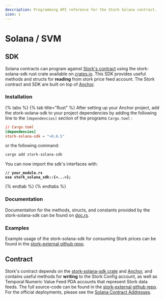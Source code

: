 ```yaml
---
description: Programming API reference for the Stork Solana contract.
icon: s
---
```


# Solana / SVM

## SDK

Solana contracts can program against [Stork's contract](https://github.com/Stork-Oracle/stork-external/tree/main/contracts/solana) using the stork-solana-sdk rust crate available on [crates.io](https://crates.io/crates/stork-solana-sdk).  This SDK provides useful methods and structs for **reading** from stork price feed account. The Stork contract and SDK are built on top of [Anchor](https://github.com/coral-xyz/anchor).

### Installation

{% tabs %}
{% tab title="Rust" %}
After setting up your Anchor project, add the stork-solana-sdk to your project dependencies by adding the following line to the `[dependencies]` section of the programs `Cargo.toml` :

```toml
// Cargo.toml
[dependencies]
stork-solana-sdk = ">0.0.5"
```

or the following command:

```bash
cargo add stork-solana-sdk
```

You can now import the sdk's interfaces with:

<pre class="language-rust"><code class="lang-rust"><strong>// your_module.rs
</strong><strong>use stork_solana_sdk::{&#x3C;...>};
</strong></code></pre>
{% endtab %}
{% endtabs %}

### Documentation

Documentation for the methods, structs, and constants provided by the stork-solana-sdk can be found on [doc.rs](https://docs.rs/stork-solana-sdk).

### Examples

Example usage of the stork-solana-sdk for consuming Stork prices can be found in the [stork-external github repo](https://github.com/Stork-Oracle/stork-external/tree/main/examples/solana).

## Contract

Stork's contract depends on the [stork-solana-sdk crate](https://crates.io/crates/stork-solana-sdk) and [Anchor](https://github.com/coral-xyz/anchor), and contains useful methods for **writing** to the Stork Config account, as well as Temporal Numeric Value Feed PDA accounts that represent Stork data feeds. The full source-code can be found in the [stork-external github repo](https://github.com/Stork-Oracle/stork-external/tree/main/contracts/solana). For the official deployments, please see the [Solana Contract Addresses](../../resources/contract-addresses/solana.md).
